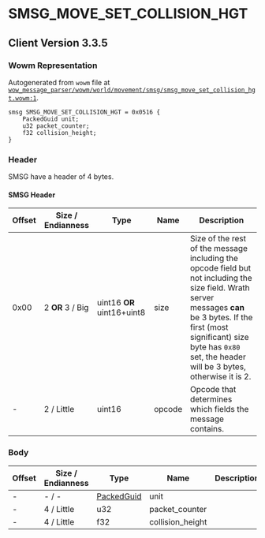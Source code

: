 # SMSG_MOVE_SET_COLLISION_HGT

## Client Version 3.3.5

### Wowm Representation

Autogenerated from `wowm` file at [`wow_message_parser/wowm/world/movement/smsg/smsg_move_set_collision_hgt.wowm:1`](https://github.com/gtker/wow_messages/tree/main/wow_message_parser/wowm/world/movement/smsg/smsg_move_set_collision_hgt.wowm#L1).
```rust,ignore
smsg SMSG_MOVE_SET_COLLISION_HGT = 0x0516 {
    PackedGuid unit;
    u32 packet_counter;
    f32 collision_height;
}
```
### Header

SMSG have a header of 4 bytes.

#### SMSG Header

| Offset | Size / Endianness | Type   | Name   | Description |
| ------ | ----------------- | ------ | ------ | ----------- |
| 0x00   | 2 **OR** 3 / Big           | uint16 **OR** uint16+uint8 | size | Size of the rest of the message including the opcode field but not including the size field. Wrath server messages **can** be 3 bytes. If the first (most significant) size byte has `0x80` set, the header will be 3 bytes, otherwise it is 2.|
| -      | 2 / Little| uint16 | opcode | Opcode that determines which fields the message contains. |

### Body

| Offset | Size / Endianness | Type | Name | Description | Comment |
| ------ | ----------------- | ---- | ---- | ----------- | ------- |
| - | - / - | [PackedGuid](../types/packed-guid.md) | unit |  |  |
| - | 4 / Little | u32 | packet_counter |  |  |
| - | 4 / Little | f32 | collision_height |  |  |

